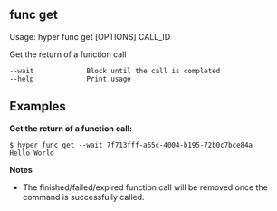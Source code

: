 ## func get

  Usage: hyper func get [OPTIONS] CALL_ID

Get the return of a function call

    --wait             Block until the call is completed
    --help             Print usage

## Examples

**Get the return of a function call:**

    $ hyper func get --wait 7f713fff-a65c-4004-b195-72b0c7bce84a
    Hello World

**Notes**

* The finished/failed/expired function call will be removed once the command is successfully called.